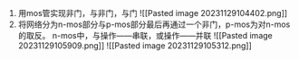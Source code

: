 1. 用mos管实现非门，与非门，与门
![[Pasted image 20231129104402.png]]
2. 将网络分为n-mos部分与p-mos部分最后再通过一个非门，p-mos为对n-mos的取反。
	n-mos中，与操作——串联，或操作——并联
	![[Pasted image 20231129105909.png]]
![[Pasted image 20231129105312.png]]